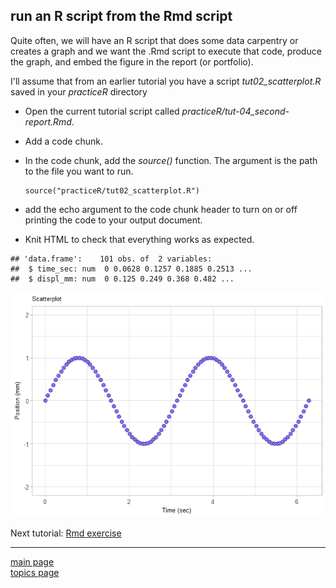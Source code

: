 
run an R script from the Rmd script
-----------------------------------

Quite often, we will have an R script that does some data carpentry or creates a graph and we want the .Rmd script to execute that code, produce the graph, and embed the figure in the report (or portfolio).

I'll assume that from an earlier tutorial you have a script *tut02\_scatterplot.R* saved in your *practiceR* directory

-   Open the current tutorial script called *practiceR/tut-04\_second-report.Rmd*.
-   Add a code chunk.
-   In the code chunk, add the *source()* function. The argument is the path to the file you want to run.

        source("practiceR/tut02_scatterplot.R")  

-   add the echo argument to the code chunk header to turn on or off printing the code to your output document.
-   Knit HTML to check that everything works as expected.

<!-- -->

    ## 'data.frame':    101 obs. of  2 variables:
    ##  $ time_sec: num  0 0.0628 0.1257 0.1885 0.2513 ...
    ##  $ displ_mm: num  0 0.125 0.249 0.368 0.482 ...

![](tut-06-images/05-unnamed-chunk-2-1.png)

Next tutorial: [Rmd exercise](tut-0607_rmd-exercise.md)

------------------------------------------------------------------------

[main page](../README.md)<br> [topics page](../README-by-topic.md)
